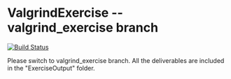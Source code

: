 # ValgrindExercise -- valgrind_exercise branch
[![Build Status](https://travis-ci.org/nuclearczy/ValgrindExercise.svg?branch=master)](https://travis-ci.org/nuclearczy/ValgrindExercise)

Please switch to valgrind_exercise branch. All the deliverables are included in the "ExerciseOutput" folder.
